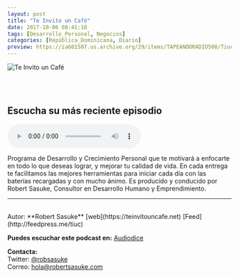 ```yaml
---
layout: post
title: "Te Invito un Café"
date: 2017-10-06 08:41:18
tags: [Desarrollo_Personal, Negocios]
categories: [República_Dominicana, Diario]
preview: https://ia601507.us.archive.org/29/items/TAPEANDORADIO500/Tiuclogo3k-09-2017-RobertSasuke300.jpg
---
```


![Te Invito un Café](https://ia601507.us.archive.org/29/items/TAPEANDORADIO500/Tiuclogo3k-09-2017-RobertSasuke500.jpg)

<br/>
<br/>

## Escucha su más reciente episodio

<!--reproductor-feed=http://feedpress.me/tiuc-->
<!--reproductor-start-->
<audio id="audio" preload="auto" controls="" src="https://tracking.feedpress.it/link/19226/9922335/tiuc698.mp3"></audio>
<!--reproductor-end-->

Programa de Desarrollo y Crecimiento Personal que te motivará a enfocarte en todo lo que deseas lograr, y mejorar tu calidad de vida. En cada entrega te facilitamos las mejores herramientas para iniciar cada día con las baterías recargadas y con mucho ánimo. Es producido y conducido por Robert Sasuke, Consultor en Desarrollo Humano y Emprendimiento.  

_ _ _
<br>
Autor: **Robert Sasuke**  
[web](https://teinvitouncafe.net)   
[Feed](http://feedpress.me/tiuc)  

**Puedes escuchar este podcast en:**
[Audiodice](Audiodice.net)  


**Contacta:**  
Twitter: [@robsasuke](https://twitter.com/robsasuke)  
Correo: [hola@robertsasuke.com](mailto:hola@robertsasuke.com)  
